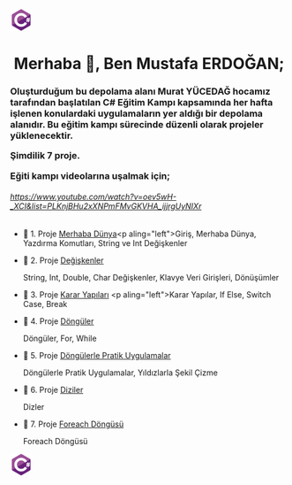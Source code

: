  <a href="https://www.w3schools.com/cs/" target="_blank" rel="noreferrer"> <img src="https://raw.githubusercontent.com/devicons/devicon/master/icons/csharp/csharp-original.svg" alt="csharp" width="40" height="40"/> </a> 
<h1 align="center">Merhaba 👋, Ben Mustafa ERDOĞAN;</h1>
<h3 align="left">Oluşturduğum bu depolama alanı Murat YÜCEDAĞ hocamız tarafından başlatılan C# Eğitim Kampı kapsamında her hafta işlenen konulardaki uygulamaların yer aldığı bir depolama alanıdır. Bu eğitim kampı sürecinde düzenli olarak projeler yüklenecektir. 


Şimdilik 7 proje. 

Eğiti kampı videolarına uşalmak için; </h3> <h6 alig ="left">https://www.youtube.com/watch?v=oev5wH-_XCI&list=PLKnjBHu2xXNPmFMvGKVHA_ijjrgUyNIXr</h6>


- 🔭 1. Proje [Merhaba Dünya](https://github.com/mustafaerdoganbilsim/CSharpEgitimKampi/tree/master/01_MainSubjects(Temel_Konular))<p aling="left">Giriş, Merhaba Dünya, Yazdırma Komutları, String ve Int Değişkenler</p>

- 🔭 2. Proje [Değişkenler](https://github.com/mustafaerdoganbilsim/CSharpEgitimKampi/tree/master/02_Varibles) <p aling="left">String, Int, Double, Char Değişkenler, Klavye Veri Girişleri, Dönüşümler</p>

- 🔭 3. Proje [Karar Yapıları](https://github.com/mustafaerdoganbilsim/CSharpEgitimKampi/tree/master/03_MakingDecision(Karar_Yap%C4%B1lar%C4%B1)) <p aling="left">Karar Yapılar, If Else, Switch Case, Break</p>

- 🔭 4. Proje [Döngüler](https://github.com/mustafaerdoganbilsim/CSharpEgitimKampi/tree/master/04_Loops)<p aling="left">Döngüler, For, While</p>
 
- 🔭 5. Proje [Döngülerle Pratik Uygulamalar](https://github.com/mustafaerdoganbilsim/CSharpEgitimKampi/tree/master/05_LoopsWithStars)<p aling="left">Döngülerle Pratik Uygulamalar, Yıldızlarla Şekil Çizme</p>
   
- 🔭 6. Proje [Diziler](https://github.com/mustafaerdoganbilsim/CSharpEgitimKampi/tree/master/06_Arrays)<p aling="left">Dizler<p/>
     
- 🔭 7. Proje [Foreach Döngüsü](https://github.com/mustafaerdoganbilsim/CSharpEgitimKampi/tree/master/07_ForeachLoop)<p aling="left">Foreach Döngüsü</p>

<p align="left"> <a href="https://www.w3schools.com/cs/" target="_blank" rel="noreferrer"> <img src="https://raw.githubusercontent.com/devicons/devicon/master/icons/csharp/csharp-original.svg" alt="csharp" width="40" height="40"/> </a> </p>
